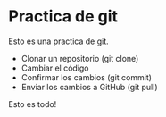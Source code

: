 # Practica de git

Esto es una practica de git.

- Clonar un repositorio (git clone)
- Cambiar el código
- Confirmar los cambios (git commit)
- Enviar los cambios a GitHub (git pull)

Esto es todo!